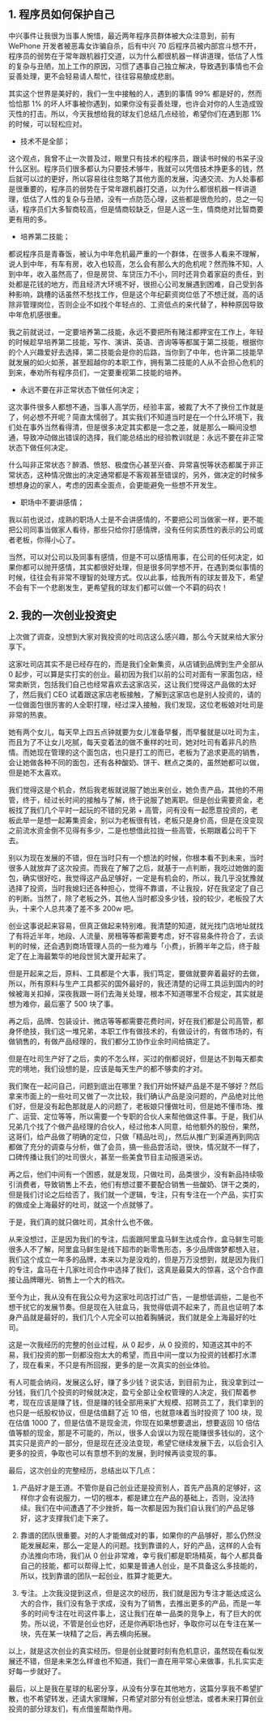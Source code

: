 ## 1. 程序员如何保护自己
中兴事件让我很为当事人惋惜，最近两年程序员群体被大众注意到，前有 WePhone 开发者被恶毒女诈骗自杀，后有中兴 70 后程序员被内部宫斗想不开，程序员的弱势在于常年跟机器打交道，以为什么都很机器一样讲道理，低估了人性的复杂与丑陋，加上工作的原因，习惯了遇事自己独立解决，导致遇到事情也不会妥善处理，更不会轻易请人帮忙，往往容易酿成悲剧。

其实这个世界是美好的，我们一生中接触的人，遇到的事情 99% 都是好的，然而恰恰那 1% 的坏人坏事被你遇到，如果你没有妥善处理，也许会对你的人生造成毁灭性的打击。所以，今天我想给我的球友们总结几点经验，希望你们在遇到那 1% 的时候，可以轻松应对。

* 技术不是全部；

这个观点，我曾不止一次普及过，眼里只有技术的程序员，跟读书时候的书呆子没什么区别。程序员们很多都认为只要技术够牛，我就可以凭借技术挣更多的钱，然后就可以过的更好，所以容易往往忽略了其他方面的发展，沟通交流、为人处事都是很重要的，程序员的弱势在于常年跟机器打交道，以为什么都很机器一样讲道理，低估了人性的复杂与丑陋，没有一点防范心理，这些都是很危险的，总之一句话，程序员们大多智商较高，但是情商较缺乏，但是人这一生，情商绝对比智商要更有用的多。

* 培养第二技能；

都说程序员是青春饭，被认为中年危机最严重的一个群体，在很多人看来不理解，说人到中年，有车有房，收入也较高，怎么会有那么大的危机呢？然而殊不知，人到中年，收入虽然高了，但是房贷、车贷压力不小，同时还背负着家庭的责任，到处都是花钱的地方，而且经济大环境不好，很担心公司发展遇到困难，自己受到各种影响，跳槽的话虽然不愁找工作，但是这个年纪薪资岗位低了不想迁就，高的话除非管理岗位，否则企业不如找个年轻点的、工资低点的来代替了，种种原因导致中年危机感很重。

我之前就说过，一定要培养第二技能，永远不要把所有赌注都押宝在工作上，年轻的时候趁早培养第二技能，写作、演讲、英语、咨询等等都属于第二技能，根据你的个人兴趣爱好去选择，第二技能会是你的后路，当你到了中年，也许第二技能早就发展的如火如荼，甚至超越你的本职工作，拥有第二技能的人从不会担心危机的到来，奉劝所有程序员们，一定要重视第二技能的培养。

* 永远不要在非正常状态下做任何决定；

这次事件很多人都想不通，当事人高学历，经验丰富，被裁了大不了换份工作就是了，何必想不开呢？简直太懦弱了。其实我们不知道当时是在一个什么环境下，我们处在事外当然看得清，但是很多决定其实都是一念之差，就是那么一瞬间没想通，导致冲动做出错误的选择，我们能总结出的经验教训就是：永远不要在非正常状态下做任何决定。

什么叫非正常状态？醉酒、愤怒、极度伤心甚至兴奋、异常喜悦等状态都属于非正常状态，这种情况做出的决定通常都是不客观甚至错误的，另外，做决定的时候多想想身边的家人，考虑的因素全面点，会更能避免一些想不开发生。

* 职场中不要讲感情；

我以前也说过，成熟的职场人士是不会讲感情的，不要把公司当做家一样，更不能把公司同事当做家人看待，那些只给你打感情牌，没有任何实质性的表示的公司或者老板，你得小心了。

当然，可以对公司以及同事有感情，但是不可以感情用事，在公司的任何决定，如果你都可以抛开感情，其实都很好处理，但是很多同学想不开，在遇到类似事情的时候，往往会有非常不理智的处理方式。仅以此事，给我所有的球友普及下，希望不会有下一个悲剧发生，更希望我的球友们都可以做一个不羁的码农！

## 2. 我的一次创业投资史
上次做了调查，没想到大家对我投资的吐司店这么感兴趣，那么今天就来给大家分享下。

这家吐司店其实不是已经存在的，而是我们全新集资，从店铺到品牌到生产全部从 0 起步，可以算是实打实的创业。最初因为我们以前的公司对面有一家面包店，经常卖断货，包括我们自己也经常喜欢去这家店买，这让我们觉得这产品做的太好了，然后我们 CEO 试着跟这家店老板接触，了解到这家店也是别人投资的，请的一位做面包很厉害的人全职打理，经过深入接触，我们发现，这位老板娘对吐司是非常的热衷。

她有两个女儿，每天早上四五点钟就要为女儿准备早餐，而早餐就是以吐司为主，而且为了不让女儿吃腻，每天变着法的做不重样的吐司，她对吐司有着非凡的热情。而她现在管理的这个面包店，也只是打工的而已，老板为了追求更高的销售，会让她做各种不同的面包，还有各种酸奶、饼干、糕点之类的，虽然她都可以做，但是她不太喜欢。

我们觉得这是个机会，然后我老板就说服了她出来创业，她负责产品，其他的不用管，终于，经过长时间的接触与了解，终于说服了她离职。但是创业需要资金，老板找了我们几个平时一起玩的不错的兄弟 + 高管，问有没有一起愿意投资的，老板此举一是想一起筹集资金，别以为老板很有钱，老板只是身价高，但是在没变现之前流水资金倒不见得有多少，二是也想借此拉拢一些高管，长期跟着公司干下去。

别以为现在发展的不错，但在当时只有一个想法的时候，你根本看不到未来，当时很多人就放弃了这次投资。而我在了解了之后，就基于一点判断，我吃过她做的面包，确实很好吃，我觉得这产品足够好，一定是有机会的，所以，我几乎没犹豫就选择了投资，当时我媳妇还各种担心，觉得不靠谱，不让我投，好在我坚定了自己的判断。当然了，除了老板之外，其他人当时都没多少钱，投的较少，老板投了大头，十来个人总共凑了差不多 200w 吧。

创业这事说起来容易，但真正做起来特别难。我清楚的知道，就光找门店地址就找了有将近半年，地段、人流量、房租等等都需要考虑，好不容易条件符合了，去谈判的时候，还会遇到商场管理人员的一些为难与「小费」，折腾半年之后，终于敲定了在上海最繁华的地段世贸大厦开起来了。

但是开起来之后，原料、工具都是个大事，我们笃定，要做就要奔着最好的去做，所以，所有原料与生产工具都买的国外最好的，我还清楚的记得工具运到国内的时候被海关扣掉，深夜我跟一哥们去海关处理，根本不知道哪里不合规定，其实就是想为难你，最后塞了 500 块了事。

再之后，品牌、包装设计、微店等等都需要花费时间，好在我们都是公司高管，都身怀绝技，我们这一堆兄弟，本职工作有做技术的，有做设计的，有做市场的，有做销售的，有做产品经理的，我们都分工协作业余时间给搞定了。

但是在吐司生产好了之后，卖的不怎么样，买过的倒都说好，但是达不到每天都卖完的境地，我们设想的是，应该是每天生产的都不够卖的才对。

我们聚在一起问自己，问题到底出在哪里？我们开始怀疑产品是不是不够好？然后拿来市面上的一些吐司又做了一次比较，我们确认产品是没问题的，产品绝对比他们好，但是没有起色那就是人的问题了，老板娘只懂做吐司，但是她不懂市场、推广、运营、定位等等，所以需要一个专职的合伙人来帮他做这件事。于是，我们从兄弟几个找了个做产品经理的合伙人，经过他本人同意，给他额外的股份，果然，这哥们，给产品做了明确的定位，只做「精品吐司」，然后从推广到渠道再到网店都做了充分的调查与分析，做了会员，搞一些品尝活动，很快，情况就不一样了，口碑传播让我们的吐司很火，甚至一些美食节目主动报道采访。

再之后，他们中间有一个困惑，就是发现，只做吐司，品类很少，没有新品持续吸引消费者，导致销售上不去，他们有想过要不要配合销售一些酸奶、饼干之类的，但是我们讨论之后给否了，我们就一个逻辑，专注，只有专注在一个产品，实打实的做成全上海最好的吐司，就这一个点就够了。

于是，我们真的就只做吐司，其余什么也不做。

从来没想过，正是因为我们的专注，后面跟阿里盒马鲜生达成合作，盒马鲜生可能很多人不了解，阿里盒马鲜生是线下超市的新零售形态，多少品牌做梦都想入驻，我们这个成立一年多的品牌，本来以为是没戏的，但是万万没想到，就是因为我们的专注，盒马在十几家吐司合作中选择了我们，这真是最莫大的惊喜，这个合作直接让品牌曝光、销售上一个大的档次。

至今为止，我从没有在我公众号为这家吐司店打过广告，一是想低调些，二是也不想干扰它的发展节奏。但是现在入驻盒马，我觉得低调不起来了，而且也证明了本身产品就是最好的，我们几个人完全可以拍着胸脯说，我们就是全上海最好的吐司。

这是一次我经历的完整的创业过程，从 0 起步，从 0 投资的，知道这其中的不易，我们投资的那一刻都没抱太大的希望，而且中间一度以为投资的钱都打水漂了，现在看来，不只是有所回报，更多的是一次真实的创业体验。

有人可能会纳闷，发展这么好，赚了多少钱？说实话，到目前为止，我没拿到过一分钱，我们几个投资的时候就决定，盈亏全部让全权管理的人决定，我们帮着参考，现在应该是赚了钱，但是赚的钱全部用来扩大规模、招聘员工了，我们拿到的也只是一纸股权协议，但是估值翻了近 10 倍，也就意味着当时投资了 100 块，现在估值 1000 了，但是估值不是现金流，你现在如果想要退出，想要返回 10 倍估值等额的现金，那是不可能的，所以，很多人会误以为现在能赚很多钱似的，这个其实只是资产的一部分，但是现在还没法变现，希望它继续发展下去，以后会引入更多的投资，争取也可以有意想不到的发展，到时候再谈变现的事。

最后，这次创业的完整经历，总结出以下几点：

1. 产品好才是王道。不管你是自己创业还是投资别人，首先产品真的足够好，这样你才会有说服力，一切的根本，都是建立在产品的基础上，否则，没法持续。我们在中间遭遇了不少挫折，每一次都是因为我们自认我们的产品足够好，这才支撑我们走下来了。

2. 靠谱的团队很重要。对的人才能做成对的事，如果你的产品够好，那么仍然没能发展起来，那么一定是人的问题。找到靠谱的人，好的产品，这样的人会有办法推向市场，我们从 0 创业非常难，幸亏我们都是职场精英，每个人都具备自己的技能，都可以帮得上忙，如果是普通人创业，是不具备这么多技能的，所以，找到靠谱的团队一起创业，胜算才能更大。

3. 专注。上次我没提到这点，但是这次的经历，我们就是因为专注才能达成这么大的合作，我们没有急于求成，没有为了销售，去推出更多的产品，而是一年多的时间专注在吐司这件事上，这让我们在单一品类的竞争上，有了巨大的优势。所以说，不管是创业也好，还是你再职场也好，争取你可以在专注在某一块，先在某一块精了之后，再去横向拓展。

以上，就是这次创业的真实经历。但是创业就要时刻有危机意识，虽然现在看似发展还不错，但是未来怎么样谁也不知道，我们一直在用平常心来做事，扎扎实实走好每一步就好了。

最后，以上是我在星球的私密分享，从没有分享在其他地方，这篇分享我不希望扩散，也不希望转发，还请大家理解，只希望对部分有创业想法，或者未来打算创业投资的部分球友们，有点借鉴帮助作用。